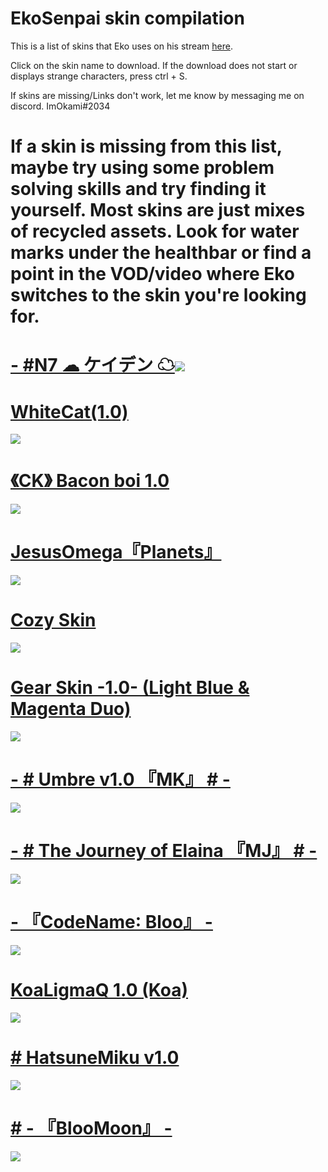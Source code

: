 #                                                         EkoSenpai skin compilation


This is a list of skins that Eko uses on his stream [here](https://www.twitch.tv/ekosenpai).

Click on the skin name to download. If the download does not start or displays strange characters, press ctrl + S.

If skins are missing/Links don't work, let me know by messaging me on discord. ImOkami#2034

# If a skin is missing from this list, maybe try using some problem solving skills and try finding it yourself. Most skins are just mixes of recycled assets. Look for water marks under the healthbar or find a point in the VOD/video where Eko switches to the skin you're looking for.

# [-  #N7 ☁ ケイデン ☁](http://www.mediafire.com/file/ns9qrtxsk4oqrjt/-__%2523N7_%25E2%2598%2581_%25E3%2582%25B1%25E3%2582%25A4%25E3%2583%2587%25E3%2583%25B3_%25E2%2598%2581.osk/file#N7+%E2%98%81+%E3%82%B1%E3%82%A4%E3%83%87%E3%83%B3+%E2%98%81.osk/file)![](https://i.imgur.com/rArJz84.png)

# [WhiteCat(1.0)](https://skins.osuck.net/index.php?newsid=1107)
![](https://skins.osuck.net/uploads/posts/2019-11/1573897221_3.jpg)

# [《CK》 Bacon boi 1.0](https://skins.osuck.net/index.php?newsid=1648)
![](https://skins.osuck.net/uploads/posts/2020-09/1600513431_screenshot9556.jpg)

# [JesusOmega『Planets』](https://skins.osuck.net/index.php?newsid=1489)
![](https://skins.osuck.net/uploads/posts/2020-07/1594283495_4.jpg)

# [Cozy Skin](https://skins.osuck.net/index.php?newsid=1256)
![](https://skins.osuck.net/uploads/posts/2020-04/1586795293_4.jpg)

# [Gear Skin -1.0- (Light Blue & Magenta Duo)](https://skins.osuck.net/index.php?newsid=1403)
![](https://skins.osuck.net/uploads/posts/2020-06/1592985518_screenshot8941.jpg)

# [-        # Umbre v1.0 『MK』 #        -](https://skins.osuck.net/index.php?newsid=1627)
![](https://skins.osuck.net/uploads/posts/2020-09/1599492321_screenshot9373.jpg)

# [-        # The Journey of Elaina 『MJ』 #        -](https://drive.google.com/file/d/1exJYm436Cy0Hr6clW72br03FKANtmyhF/view)
![](https://i.imgur.com/LG2htBb.png)

# [- 『CodeName∶ Bloo』 -](https://drive.google.com/file/d/1CXNBA3M_qIKpwWYp2oAC2RUjcW_QeWun/view)
![](https://i.imgur.com/eOm2wSi.png)

# [KoaLigmaQ 1.0 (Koa)](https://mega.nz/folder/gWwVwKzR#2pwIsA4m_d2I0SfXikynnQ)
![](https://i.imgur.com/hM00Zyr.png)

# [# HatsuneMiku v1.0](https://mega.nz/file/kEliHRDS#IxwUZ2OyPlyIUAcZtHzfCNKqfuolZArgTUqSGY-NKYk)
![](https://skins.osuck.net/uploads/posts/2021-04/1619611261_screenshot10135.jpg)

# [# - 『BlooMoon』 -](https://skins.osuck.net/index.php?newsid=1312)
![](https://cdn.discordapp.com/attachments/793708594633637918/863573241947881482/screenshot239.jpg)
